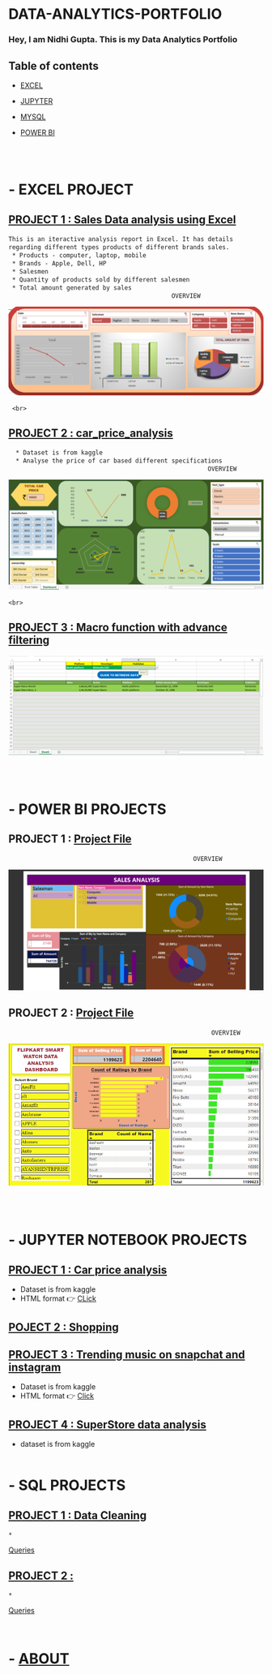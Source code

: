 # DATA-ANALYTICS-PORTFOLIO                                    

### Hey, I am Nidhi Gupta. This is my Data Analytics Portfolio 


## Table of contents
- [EXCEL](https://github.com/nidhigupta13/DATA-ANALYTICS-PORTFOLIO/edit/main/README.md#--excel-project)
	
- [JUPYTER](https://github.com/nidhigupta13/DATA-ANALYTICS-PORTFOLIO/edit/main/README.md#--jupyter-notebook-projects)  
	
- [MYSQL](https://github.com/nidhigupta13/DATA-ANALYTICS-PORTFOLIO/edit/main/README.md#--sql-projects)

- [POWER BI](https://github.com/nidhigupta13/DATA-ANALYTICS-PORTFOLIO/edit/main/README.md#--power-bi-projects)

<Br></br>






# - EXCEL PROJECT

## [PROJECT 1 : Sales Data analysis using Excel](https://github.com/nidhigupta13/sales-project-using-excel)
    This is an iteractive analysis report in Excel. It has details regarding different types products of different brands sales.
     * Products - computer, laptop, mobile
     * Brands - Apple, Dell, HP
     * Salesmen
     * Quantity of products sold by different salesmen
     * Total amount generated by sales
                                                 OVERVIEW 
   ![](https://github.com/nidhigupta13/DATA-ANALYTICS-PORTFOLIO/blob/main/Dashboard%20Images/1.png)
     
     <br>
     
 ## [PROJECT 2 : car_price_analysis ](https://github.com/nidhigupta13/DATA-ANALYTICS-PORTFOLIO/blob/main/EXCEL%20PROJECTS/Excel%20project%202-%20NidhiGupta13.xlsx)
      * Dataset is from kaggle
      * Analyse the price of car based different specifications
                                                           OVERVIEW
   ![](https://github.com/nidhigupta13/DATA-ANALYTICS-PORTFOLIO/blob/main/Dashboard%20Images/2.png)
    
    <br>
    
 ## [PROJECT 3 : Macro function with advance filtering](https://github.com/nidhigupta13/DATA-ANALYTICS-PORTFOLIO/blob/main/EXCEL%20PROJECTS/excel%20-%20macro%20function%20-%20retrieve%20selected%20data.xlsm)
 
  ![](https://github.com/nidhigupta13/DATA-ANALYTICS-PORTFOLIO/blob/main/Dashboard%20Images/Macro.png)
 
 <br><br>


# - POWER BI PROJECTS

## PROJECT 1 : [Project File](https://github.com/nidhigupta13/DATA-ANALYTICS-PORTFOLIO/blob/main/POWER%20BI/project%201.pbix)
                                                       OVERVIEW
  ![](https://github.com/nidhigupta13/DATA-ANALYTICS-PORTFOLIO/blob/main/Dashboard%20Images/Powerbi-1.png)
  
## PROJECT 2 : [Project File](https://github.com/nidhigupta13/DATA-ANALYTICS-PORTFOLIO/blob/main/POWER%20BI/powerbi%20-%202%20(flipkart%20smart%20watch).pbix)
                                                            OVERVIEW
  ![](https://github.com/nidhigupta13/DATA-ANALYTICS-PORTFOLIO/blob/main/Dashboard%20Images/powerbi-%202%20flipkart%20smart%20watch.png)
  
  
  


<br><br>

# - JUPYTER NOTEBOOK PROJECTS

## [PROJECT 1 : Car price analysis](https://github.com/nidhigupta13/DATA-ANALYTICS-PORTFOLIO/blob/main/JUPYTER%20NOTEBOOK%20PROJECTS/car_price_jupyter_project.ipynb)
   * Dataset is from kaggle
   * HTML format  :point_right: [CLick](https://github.com/nidhigupta13/DATA-ANALYTICS-PORTFOLIO/blob/main/JUPYTER%20NOTEBOOK%20PROJECTS/car_price_jupyter_project.html)
    
## [POJECT 2 : Shopping](https://github.com/nidhigupta13/DATA-ANALYTICS-PORTFOLIO/blob/main/JUPYTER%20NOTEBOOK%20PROJECTS/shopping%20data%20analysis.ipynb)

## [PROJECT 3 : Trending music on snapchat and instagram](https://github.com/nidhigupta13/DATA-ANALYTICS-PORTFOLIO/blob/main/JUPYTER%20NOTEBOOK%20PROJECTS/Trending%20Music%20on%20Instagram%20%26%20Snapchat.ipynb)
  * Dataset is from kaggle 
  * HTML format  :point_right: [Click](https://github.com/nidhigupta13/DATA-ANALYTICS-PORTFOLIO/blob/main/JUPYTER%20NOTEBOOK%20PROJECTS/Trending%20Music%20on%20Instagram%20%26%20Snapchat.html)
    
## [PROJECT 4 : SuperStore data analysis](https://github.com/nidhigupta13/DATA-ANALYTICS-PORTFOLIO/blob/main/JUPYTER%20NOTEBOOK%20PROJECTS/superstore.ipynb)
   * dataset is from kaggle
<br><br>

# - SQL PROJECTS

## [PROJECT 1 : Data Cleaning](https://github.com/nidhigupta13/DATA-ANALYTICS-PORTFOLIO/blob/main/SQL%20PROJECTS/Data%20Cleaning.sql)
    *
   [Queries](https://github.com/nidhigupta13/DATA-ANALYTICS-PORTFOLIO/blob/main/SQL%20PROJECTS/Data%20Cleaning)
    
## [PROJECT 2 : ](https://github.com/nidhigupta13/DATA-ANALYTICS-PORTFOLIO/blob/main/SQL%20PROJECTS/sql%20project%20-%202.sql)
    *
   [Queries](https://github.com/nidhigupta13/DATA-ANALYTICS-PORTFOLIO/blob/main/SQL%20PROJECTS/sql%20project%202)


<br>




# - [ABOUT](https://github.com/nidhigupta13/nidhigupta13)

